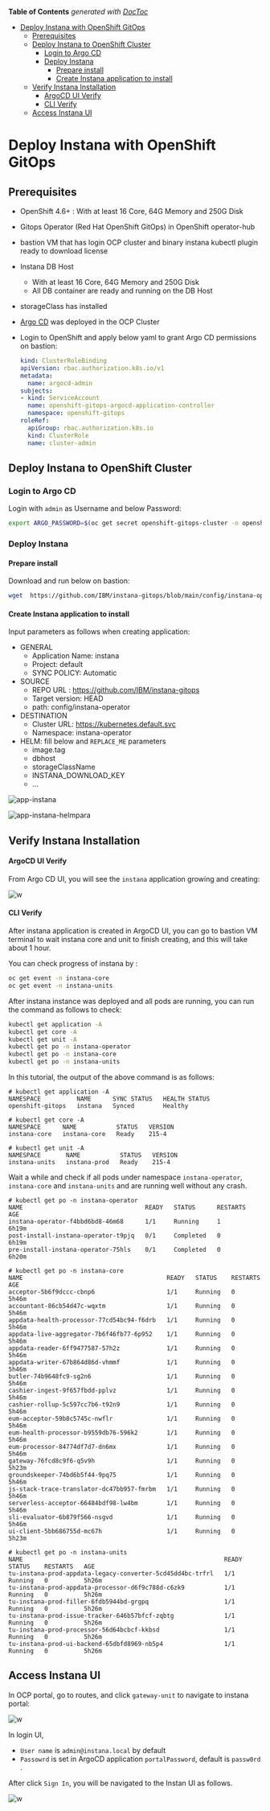 <!-- START doctoc generated TOC please keep comment here to allow auto update -->
<!-- DON'T EDIT THIS SECTION, INSTEAD RE-RUN doctoc TO UPDATE -->
**Table of Contents**  *generated with [DocToc](https://github.com/thlorenz/doctoc)*

- [Deploy Instana with OpenShift GitOps](#deploy-instana-with-openshift-gitops)
  - [Prerequisites](#prerequisites)
  - [Deploy Instana to OpenShift Cluster](#deploy-instana-to-openshift-cluster)
    - [Login to Argo CD](#login-to-argo-cd)
    - [Deploy Instana](#deploy-instana)
      - [Prepare install](#prepare-install)
      - [Create Instana application to install](#create-instana-application-to-install)
  - [Verify Instana Installation](#verify-instana-installation)
      - [ArgoCD UI Verify](#argocd-ui-verify)
      - [CLI Verify](#cli-verify)
  - [Access Instana UI](#access-instana-ui)

<!-- END doctoc generated TOC please keep comment here to allow auto update -->

# Deploy Instana with OpenShift GitOps

## Prerequisites

- OpenShift 4.6+ :  With at least 16 Core, 64G Memory and 250G Disk

- Gitops Operator (Red Hat OpenShift GitOps) in OpenShift operator-hub

- bastion VM that has login OCP cluster and binary instana kubectl plugin ready to download license 

- Instana DB Host
  - With at least 16 Core, 64G Memory and 250G Disk
  - All DB container are ready and running on the DB Host

- storageClass has installed

- [Argo CD](https://argo-cd.readthedocs.io/en/stable/getting_started/#6-create-an-application-from-a-git-repository) was deployed in the OCP Cluster

- Login to OpenShift and apply below yaml to grant Argo CD  permissions on bastion:

  ```yaml
  kind: ClusterRoleBinding
  apiVersion: rbac.authorization.k8s.io/v1
  metadata:
    name: argocd-admin
  subjects:
  - kind: ServiceAccount
    name: openshift-gitops-argocd-application-controller
    namespace: openshift-gitops
  roleRef:
    apiGroup: rbac.authorization.k8s.io
    kind: ClusterRole
    name: cluster-admin
  ```

  

  

## Deploy Instana to OpenShift Cluster
### Login to Argo CD

Login with `admin` as Username and below Password: 

```sh
export ARGO_PASSWORD=$(oc get secret openshift-gitops-cluster -n openshift-gitops -o "jsonpath={.data['admin\.password']}" | base64 -d)
```



### Deploy Instana

#### Prepare install

Download and run below on bastion:

```sh
wget  https://github.com/IBM/instana-gitops/blob/main/config/instana-operator/scripts/prepare.sh | sh
```



#### Create Instana application to install

Input parameters as follows when creating application:
- GENERAL
  - Application Name: instana
  - Project: default
  - SYNC POLICY: Automatic
- SOURCE
  - REPO URL : https://github.com/IBM/instana-gitops
  - Target version: HEAD
  - path: config/instana-operator
- DESTINATION
  - Cluster URL: https://kubernetes.default.svc
  - Namespace: instana-operator
- HELM:  fill below and   `REPLACE_ME` parameters
  - image.tag
  - dbhost
  - storageClassName
  - INSTANA_DOWNLOAD_KEY
  - ...



![app-instana](images/app-instana.png)



![app-instana-helmpara](images/app-instana-helmpara.png)



## Verify Instana Installation

#### ArgoCD UI Verify

From Argo CD UI, you will see the `instana` application growing and creating:

![w](images/app-instana-tree.png)



#### CLI Verify

After instana application is created in ArgoCD UI, you can go to bastion VM terminal to wait instana core and unit to finish creating, and this will take about 1 hour.

You can check progress of instana by :

```sh
oc get event -n instana-core
oc get event -n instana-units
```

After instana instance was deployed and all pods are running, you can run the command as follows to check:

```sh
kubectl get application -A
kubectl get core -A
kubectl get unit -A
kubectl get po -n instana-operator
kubectl get po -n instana-core
kubectl get po -n instana-units
```

In this tutorial, the output of the above command is as follows:


```console
# kubectl get application -A
NAMESPACE          NAME      SYNC STATUS   HEALTH STATUS
openshift-gitops   instana   Synced        Healthy

# kubectl get core -A
NAMESPACE      NAME           STATUS   VERSION
instana-core   instana-core   Ready    215-4

# kubectl get unit -A
NAMESPACE       NAME           STATUS   VERSION
instana-units   instana-prod   Ready    215-4
```

Wait a while and check if all pods under namespace `instana-operator`, `instana-core` and `instana-units` and are running well without any crash.

```console
# kubectl get po -n instana-operator
NAME                                  READY   STATUS      RESTARTS   AGE
instana-operator-f4bbd6bd8-46m68      1/1     Running     1          6h19m
post-install-instana-operator-t9pjq   0/1     Completed   0          6h19m
pre-install-instana-operator-75hls    0/1     Completed   0          6h20m
```
```console
# kubectl get po -n instana-core
NAME                                        READY   STATUS    RESTARTS   AGE
acceptor-5b6f9dccc-cbnp6                    1/1     Running   0          5h46m
accountant-86cb54d47c-wqxtm                 1/1     Running   0          5h46m
appdata-health-processor-77cd54bc94-f6drb   1/1     Running   0          5h46m
appdata-live-aggregator-7b6f46fb77-6p952    1/1     Running   0          5h46m
appdata-reader-6ff9477587-57h2z             1/1     Running   0          5h46m
appdata-writer-67b864d86d-vhmmf             1/1     Running   0          5h46m
butler-74b9648fc9-sg2n6                     1/1     Running   0          5h46m
cashier-ingest-9f657fbdd-pplvz              1/1     Running   0          5h46m
cashier-rollup-5c597cc7b6-t92n9             1/1     Running   0          5h46m
eum-acceptor-59b8c5745c-nwflr               1/1     Running   0          5h46m
eum-health-processor-b9559db76-596k2        1/1     Running   0          5h46m
eum-processor-84774df7d7-dn6mx              1/1     Running   0          5h46m
gateway-76fcd8c9f6-q5v9h                    1/1     Running   0          5h23m
groundskeeper-74bd6b5f44-9pq75              1/1     Running   0          5h46m
js-stack-trace-translator-dc47bb957-fmrbm   1/1     Running   0          5h46m
serverless-acceptor-66484bdf98-lw4bm        1/1     Running   0          5h46m
sli-evaluator-6b879f566-nsgvd               1/1     Running   0          5h46m
ui-client-5bb686755d-mc67h                  1/1     Running   0          5h23m
```
```console
# kubectl get po -n instana-units
NAME                                                        READY   STATUS    RESTARTS   AGE
tu-instana-prod-appdata-legacy-converter-5cd45dd4bc-trfrl   1/1     Running   0          5h26m
tu-instana-prod-appdata-processor-d6f9c788d-c6zk9           1/1     Running   0          5h26m
tu-instana-prod-filler-6fdb5944bd-grgpq                     1/1     Running   0          5h26m
tu-instana-prod-issue-tracker-646b57bfcf-zqbtg              1/1     Running   0          5h26m
tu-instana-prod-processor-56d64bcbcf-kkbsd                  1/1     Running   0          5h26m
tu-instana-prod-ui-backend-65dbfd8969-nb5p4                 1/1     Running   0          5h26m
```



## Access Instana UI

In OCP portal, go to routes, and click `gateway-unit` to navigate to instana portal:

![w](images/gateways.png)



In login UI,

- `User name` is `admin@instana.local` by default
- `Passowrd` is set in ArgoCD application `portalPassword`,  default is `passw0rd` .

After click `Sign In`, you will be navigated to the Instan UI as follows.



![w](images/instana-running.png)
